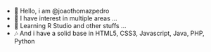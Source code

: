 - 👋 Hello, i am @joaothomazpedro
- 👀 I have interest in multiple areas ...
- 🌱 Learning R Studio and other stuffs ...
- 🎶 And i have a solid base in HTML5, CSS3, Javascript, Java, PHP, Python
